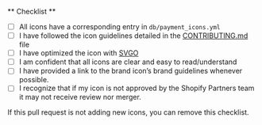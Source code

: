 ** Checklist **
- [ ] All icons have a corresponding entry in `db/payment_icons.yml`
- [ ] I have followed the icon guidelines detailed in the [CONTRIBUTING.md](https://github.com/activemerchant/payment_icons/blob/master/CONTRIBUTING.md) file
- [ ] I have optimized the icon with [SVGO](https://jakearchibald.github.io/svgomg/)
- [ ] I am confident that all icons are clear and easy to read/understand
- [ ] I have provided a link to the brand icon’s brand guidelines whenever possible.
- [ ] I recognize that if my icon is not approved by the Shopify Partners team it may not receive review nor merger.

If this pull request is not adding new icons, you can remove this checklist.
